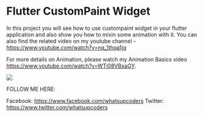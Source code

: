 # Flutter CustomPaint Widget

In this project you will see how to use custompaint widget in your flutter application and also show you how to mixin some animation with it. You can also find the related video on my youtube channel - https://www.youtube.com/watch?v=nq_1thqa1jg

For more details on Animation, please watch my Animation Basics video https://www.youtube.com/watch?v=WTi08VBxaGY.

<img src="https://user-images.githubusercontent.com/46075509/56767463-74335f80-6771-11e9-821b-a7f951d531f4.png" />

FOLLOW ME HERE:

Facebook: https://www.facebook.com/whatsupcoders
Twitter: https://www.twitter.com/whatsupcoders

